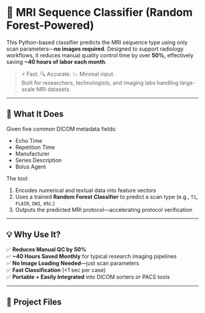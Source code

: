 # 🧠 MRI Sequence Classifier (Random Forest-Powered)

This Python-based classifier predicts the MRI sequence type using only scan parameters—**no images required**. Designed to support radiology workflows, it reduces manual quality control time by over **50%**, effectively saving **~40 hours of labor each month**.

> ⚡ Fast. 🔍 Accurate. 📉 Minimal input.  
> Built for researchers, technologists, and imaging labs handling large-scale MRI datasets.

---

## 🚀 What It Does

Given five common DICOM metadata fields:
- Echo Time
- Repetition Time
- Manufacturer
- Series Description
- Bolus Agent

The tool:
1. Encodes numerical and textual data into feature vectors
2. Uses a trained **Random Forest Classifier** to predict a scan type (e.g., `T1`, `FLAIR`, `DWI`, etc.)
3. Outputs the predicted MRI protocol—accelerating protocol verification

---

## 💡 Why Use It?

✅ **Reduces Manual QC by 50%**  
✅ **~40 Hours Saved Monthly** for typical research imaging pipelines  
✅ **No Image Loading Needed**—just scan parameters  
✅ **Fast Classification** (<1 sec per case)  
✅ **Portable + Easily Integrated** into DICOM sorters or PACS tools

---

## 🧱 Project Files

